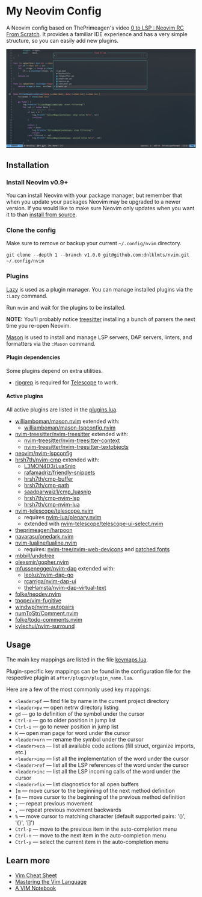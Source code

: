 # My Neovim Config

A Neovim config based on ThePrimeagen's video [0 to LSP : Neovim RC From Scratch](https://youtu.be/w7i4amO_zaE?si=xstN83ebvGg8GgCt). It provides a familiar IDE experience and has a very simple structure, so you can easily add new plugins.

![nvim screenshot](nvim.png)

## Installation

### Install Neovim v0.9+

You can install Neovim with your package manager, but remember that when you update your packages Neovim may be upgraded to a newer version.
If you would like to make sure Neovim only updates when you want it to than [install from source](https://github.com/neovim/neovim/wiki/#install-from-source).

### Clone the config

Make sure to remove or backup your current `~/.config/nvim` directory.

```
git clone --depth 1 --branch v1.0.0 git@github.com:dnlklmts/nvim.git ~/.config/nvim
```

### Plugins

[Lazy](https://github.com/folke/lazy.nvim) is used as a plugin manager. You can manage installed plugins via the `:Lazy` command.

Run `nvim` and wait for the plugins to be installed.

**NOTE:** You'll probably notice [treesitter](https://github.com/nvim-treesitter/nvim-treesitter) installing a bunch of parsers the next time you re-open Neovim.

[Mason](https://github.com/williamboman/mason.nvim) is used to install and manage LSP servers, DAP servers, linters, and formatters via the `:Mason` command.

#### Plugin dependencies

Some plugins depend on extra utilities.

- [ripgrep](https://github.com/BurntSushi/ripgrep) is required for [Telescope](https://github.com/nvim-telescope/telescope.nvim) to work.

#### Active plugins

All active plugins are listed in the [plugins.lua](lua/user/plugins.lua).

- [williamboman/mason.nvim](https://github.com/williamboman/mason.nvim) extended with:
    - [williamboman/mason-lspconfig.nvim](https://github.com/williamboman/mason-lspconfig.nvim)
- [nvim-treesitter/nvim-treesitter](https://github.com/nvim-treesitter/nvim-treesitter) extended with:
    - [nvim-treesitter/nvim-treesitter-context](https://github.com/nvim-treesitter/nvim-treesitter-context)
    - [nvim-treesitter/nvim-treesitter-textobjects](https://github.com/nvim-treesitter/nvim-treesitter-textobjects)
- [neovim/nvim-lspconfig](https://github.com/neovim/nvim-lspconfig)
- [hrsh7th/nvim-cmp](https://github.com/hrsh7th/nvim-cmp) extended with:
    - [L3MON4D3/LuaSnip](https://github.com/L3MON4D3/LuaSnip)
    - [rafamadriz/friendly-snippets](https://github.com/rafamadriz/friendly-snippets)
    - [hrsh7th/cmp-buffer](https://github.com/hrsh7th/cmp-buffer)
    - [hrsh7th/cmp-path](https://github.com/hrsh7th/cmp-path)
    - [saadparwaiz1/cmp_luasnip](https://github.com/saadparwaiz1/cmp_luasnip)
    - [hrsh7th/cmp-nvim-lsp](https://github.com/hrsh7th/cmp-nvim-lsp)
    - [hrsh7th/cmp-nvim-lua](https://github.com/hrsh7th/cmp-nvim-lua)
- [nvim-telescope/telescope.nvim](https://github.com/nvim-telescope/telescope.nvim)
    - requires [nvim-lua/plenary.nvim](https://github.com/nvim-lua/plenary.nvim) 
    - extended with [nvim-telescope/telescope-ui-select.nvim](https://github.com/nvim-telescope/telescope-ui-select.nvim)
- [theprimeagen/harpoon](https://github.com/ThePrimeagen/harpoon)
- [navarasu/onedark.nvim](https://github.com/navarasu/onedark.nvim)
- [nvim-lualine/lualine.nvim](https://github.com/nvim-lualine/lualine.nvim)
    - requires: [nvim-tree/nvim-web-devicons](https://github.com/nvim-tree/nvim-web-devicons) and [patched fonts](https://www.nerdfonts.com/)
- [mbbill/undotree](https://github.com/mbbill/undotree)
- [olexsmir/gopher.nvim](https://github.com/olexsmir/gopher.nvim)
- [mfussenegger/nvim-dap](https://github.com/mfussenegger/nvim-dap) extended with:
    - [leoluz/nvim-dap-go](https://github.com/leoluz/nvim-dap-go)
    - [rcarriga/nvim-dap-ui](https://github.com/rcarriga/nvim-dap-ui)
    - [theHamsta/nvim-dap-virtual-text](https://github.com/theHamsta/nvim-dap-virtual-text)
- [folke/neodev.nvim](https://github.com/folke/neodev.nvim)
- [tpope/vim-fugitive](https://github.com/tpope/vim-fugitive)
- [windwp/nvim-autopairs](https://github.com/windwp/nvim-autopairs)
- [numToStr/Comment.nvim](https://github.com/numToStr/Comment.nvim)
- [folke/todo-comments.nvim](https://github.com/folke/todo-comments.nvim)
- [kylechui/nvim-surround](https://github.com/kylechui/nvim-surround)

## Usage

The main key mappings are listed in the file [keymaps.lua](lua/user/keymaps.lua).

Plugin-specific key mappings can be found in the configuration file for the respective plugin at `after/plugin/plugin_name.lua`.

Here are a few of the most commonly used key mappings:

- `<leader>pf` — find file by name in the current project directory
- `<leader>pv` — open netrw directory listing
- `gd` — go to definition of the symbol under the cursor
- `Ctrl-o` — go to older position in jump list
- `Ctrl-i` — go to newer position in jump list
- `K` — open man page for word under the cursor
- `<leader>vrn` — rename the symbol under the cursor
- `<leader>vca` — list all available code actions (fill struct, organize imports, etc.)
- `<leader>imp` — list all the implementation of the word under the cursor 
- `<leader>ref` — list all the LSP references of the word under the cursor 
- `<leader>inc` — list all the LSP incoming calls of the word under the cursor 
- `<leader>fix` — list diagnostics for all open buffers
- `]m` — move cursor to the beginning of the next method definition
- `[m` — move cursor to the beginning of the previous method definition
- `;` — repeat previous movement
- `,` — repeat previous movement backwards
- `%` — move cursor to matching character (default supported pairs: '()', '{}', '[]')
- `Ctrl-p` — move to the previous item in the auto-completion menu
- `Ctrl-n` — move to the next item in the auto-completion menu
- `Ctrl-y` — select the current item in the auto-completion menu

## Learn more

- [Vim Cheat Sheet](https://vim.rtorr.com/)
- [Mastering the Vim Language](https://youtu.be/wlR5gYd6um0?si=-ZFLkO2ZvqYdIiZI)
- [A VIM Notebook](https://github.com/omerxx/vim-notebook)
